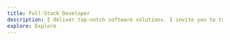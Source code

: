```yaml
---
title: Full-Stack Developer
description: I deliver top-notch software solutions. I invite you to take a look at my portfolio, where you can see my extensive skills and experience in web development.
explore: Explore
---
```

